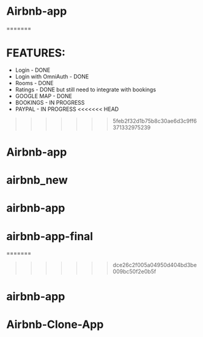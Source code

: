 
# Airbnb-app
=======
# FEATURES:
  - Login - DONE
  - Login with OmniAuth - DONE
  - Rooms - DONE
  - Ratings - DONE but still need to integrate with bookings
  - GOOGLE MAP - DONE
  - BOOKINGS - IN PROGRESS
  - PAYPAL - IN PROGRESS
<<<<<<< HEAD
>>>>>>> 5feb2f32d1b75b8c30ae6d3c9ff6371332975239
# Airbnb-app
# airbnb_new
# airbnb-app
# airbnb-app-final
=======
>>>>>>> dce26c2f005a04950d404bd3be009bc50f2e0b5f
# airbnb-app
# Airbnb-Clone-App
